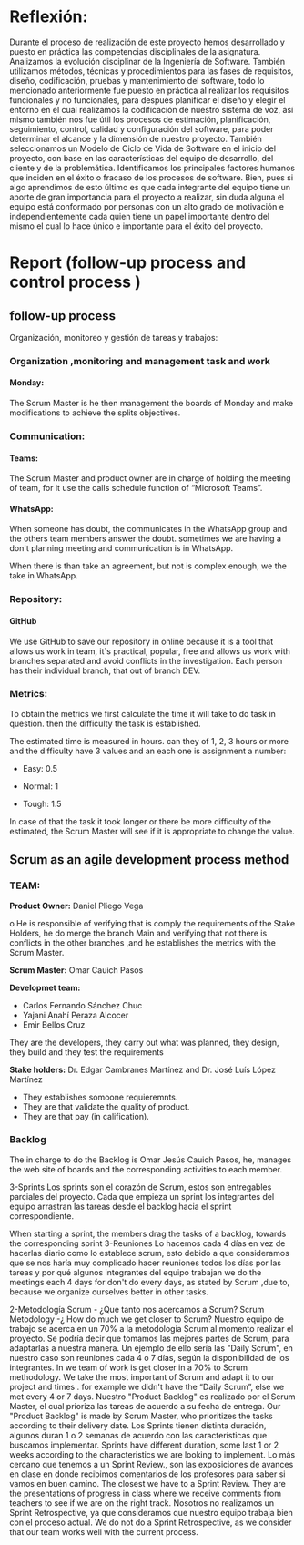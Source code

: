 # Reflexión:

Durante el proceso de realización de este proyecto hemos desarrollado   y puesto en práctica las competencias disciplinales de la asignatura. Analizamos la evolución disciplinar de la Ingeniería de Software. También utilizamos métodos, técnicas y procedimientos para las fases de requisitos, diseño, codificación, pruebas y mantenimiento del software, todo lo mencionado anteriormente fue puesto en práctica  al realizar los requisitos   funcionales y no funcionales, para después planificar el diseño y elegir el entorno en el cual realizamos   la codificación de nuestro sistema de voz, así mismo también nos fue útil  los procesos de estimación, planificación, seguimiento, control, calidad y configuración del software, para poder  determinar el alcance y la dimensión de nuestro proyecto. También seleccionamos un Modelo de Ciclo de Vida de Software en el inicio del proyecto, con base en las características del equipo de desarrollo, del cliente y de la problemática. Identificamos los principales factores humanos que inciden en el éxito o fracaso de los procesos de software. Bien, pues si algo aprendimos de esto último es que cada integrante del equipo tiene un aporte de gran importancia para el proyecto a realizar, sin duda alguna el equipo está conformado por personas con un alto grado de motivación e independientemente cada quien tiene un papel importante dentro del mismo el cual lo hace único e importante para el éxito del proyecto.



# Report (follow-up process and control process )

## follow-up process

Organización, monitoreo y gestión de tareas y trabajos: 
### Organization ,monitoring  and management task and work
#### Monday:

The Scrum Master is he then management the boards of Monday and make modifications to achieve the splits objectives.

### Communication:
#### Teams:

The Scrum Master and product owner are in charge of holding the meeting of team, for it use the  calls schedule function   of “Microsoft Teams”.

#### WhatsApp:


When someone has doubt, the communicates in the WhatsApp group and the others team members answer the doubt. sometimes we are having a don't planning meeting and communication is in WhatsApp.

When there is than take an agreement, but not is complex enough, we the take in WhatsApp.

### Repository:

#### GitHub

We use GitHub to save our repository in online because it is a tool that allows us work in team, it`s practical, popular, free and allows us work with branches separated and avoid conflicts in the investigation. Each person has their individual branch, that out of branch DEV.

### Metrics:

To obtain the metrics we first calculate the time it will take to do task in question. then the difficulty the task is established.

The estimated time is measured in hours. can they of 1, 2, 3 hours or more and the difficulty have 3 values and an each one is assignment a number:

* Easy: 0.5

* Normal: 1

* Tough: 1.5

In case of that the task it took longer or there be more difficulty of the estimated, the Scrum Master will see if it is appropriate to change the value.


## Scrum as an  agile development process  method 
### TEAM:

**Product Owner:** Daniel Pliego Vega

o	He is responsible of verifying that is comply the requirements of the Stake Holders, he do merge  the branch Main and verifying  that not there is conflicts in the other  branches ,and he establishes  the metrics  with the Scrum Master.

**Scrum Master:** Omar Cauich Pasos

**Developmet team:**
* Carlos Fernando Sánchez Chuc
* Yajani Anahí Peraza Alcocer
* Emir Bellos Cruz


They are the developers, they carry out what was planned, they design, they build and they test the requirements

**Stake holders:** Dr. Edgar Cambranes Martínez  and   Dr. José Luís López Martínez

* They establishes  somoone  requieremnts.
* They are  that validate the quality  of product. 
* They are that pay (in calification).

### Backlog

The in charge to do the Backlog is Omar Jesús Cauich Pasos, he, manages the web site of boards and the corresponding activities to each member.

3-Sprints
Los sprints son el corazón de Scrum, estos son entregables parciales del proyecto. 
Cada que empieza un sprint los integrantes del equipo arrastran las tareas desde el backlog hacia el sprint correspondiente.

When starting a sprint, the members drag the tasks of a backlog, towards the corresponding sprint
3-Reuniones
Lo hacemos cada 4 días en vez de hacerlas diario como lo establece scrum, esto debido a que consideramos que se nos haría muy complicado hacer reuniones todos los días por las tareas y por qué algunos integrantes del equipo trabajan
we do the  meetings   each 4 days  for don't do every days, as stated by Scrum ,due to, because we organize ourselves better in other tasks.

2-Metodología Scrum - ¿Que tanto nos acercamos a Scrum?
Scrum Metodology -¿ How do much we get closer to Scrum?
Nuestro equipo de trabajo se acerca en un 70% a la metodología Scrum al momento realizar el proyecto. Se podría decir que tomamos las mejores partes de Scrum, para adaptarlas a nuestra manera. Un ejemplo de ello sería las "Daily Scrum", en nuestro caso son reuniones cada 4 o 7 días, según la disponibilidad de los integrantes.
In we team of work is get closer  in a 70%  to Scrum methodology. We take the most important of Scrum and adapt it to our project and times . for example  we didn't  have  the “Daily Scrum”, else we met every 4 or 7 days. 
Nuestro "Product Backlog" es realizado por el Scrum Master, el cual prioriza las tareas de acuerdo a su fecha de entrega.
Our "Product Backlog" is made by Scrum Master, who prioritizes the tasks according to their delivery date.
Los Sprints tienen distinta duración, algunos duran 1 o 2 semanas de acuerdo con las características que buscamos implementar.
Sprints have different duration, some last 1 or 2 weeks according to the characteristics we are looking to implement.
Lo más cercano que tenemos a un Sprint Review., son las exposiciones de avances en clase en donde recibimos comentarios de los profesores para saber si vamos en buen camino.
The closest we have to a Sprint Review. They are the presentations of progress in class where we receive comments from teachers to see if we are on the right track.
Nosotros no realizamos un Sprint Retrospective, ya que consideramos que nuestro equipo trabaja bien con el proceso actual.
We do not do a Sprint Retrospective, as we consider that our team works well with the current process.


